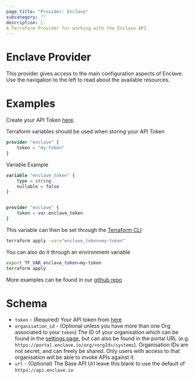 ```yaml
---
page_title: "Provider: Enclave"
subcategory: ""
description: |-
A Terraform Provider for working with the Enclave API.
---
```


# Enclave Provider
This provider gives access to the main configuration aspects of Enclave. Use the navigation to the left to read about the available resources. 

# Examples
Create your API Token [here](https://portal.enclave.io/account). 

Terraform variables should be used when storing your API Token

```terraform
provider "enclave" {
    token = "my-token"
}
```

Variable Example
```terraform
variable "enclave_token" {
    type = string
    nullable = false
}


provider "enclave" {
    token = var.enclave_token
}
```

This variable can then be set through the [Terraform CLI](https://www.terraform.io/cli) 
```bash
terraform apply -var="enclave_token=my-token"
```

You can also do it through an environment variable 
```bash
export TF_VAR_enclave_token=my-token
terraform apply
```

More examples can be found in our [github repo](https://github.com/enclave-networks/terraform-provider-enclave)

# Schema
- `token` - (Required) Your API token from [here](https://portal.enclave.io/account)
- `organisation_id` - (Optional unless you have more than one Org associated to your `token`) The ID of your organisation which can be found in the [settings page](https://portal.enclave.io/my/settings), but can also be found in the portal URL (e.g. `https://portal.enclave.io/org/<orgId>/systems`). Organisation IDs are not secret, and can freely be shared. Only users with access to that organisation will be able to invoke APIs against it.
- `url` - (Optional) The Base API Url leave this blank to use the default of `https://api.enclave.io`
